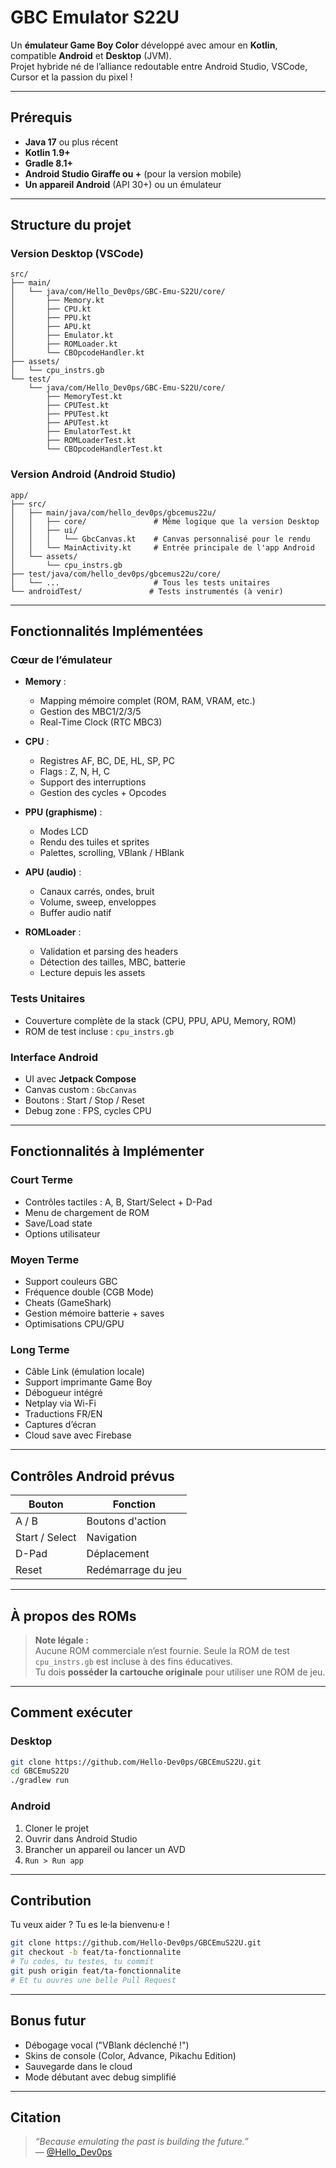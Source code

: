 # GBC Emulator S22U

Un **émulateur Game Boy Color** développé avec amour en **Kotlin**, compatible **Android** et **Desktop** (JVM).  
Projet hybride né de l’alliance redoutable entre Android Studio, VSCode, Cursor et la passion du pixel !

---

## Prérequis

- **Java 17** ou plus récent  
- **Kotlin 1.9+**
- **Gradle 8.1+**
- **Android Studio Giraffe ou +** (pour la version mobile)
- **Un appareil Android** (API 30+) ou un émulateur

---

## Structure du projet

### Version Desktop (VSCode)

```
src/
├── main/
│   └── java/com/Hello_Dev0ps/GBC-Emu-S22U/core/
│       ├── Memory.kt
│       ├── CPU.kt
│       ├── PPU.kt
│       ├── APU.kt
│       ├── Emulator.kt
│       ├── ROMLoader.kt
│       └── CBOpcodeHandler.kt
├── assets/
│   └── cpu_instrs.gb
└── test/
    └── java/com/Hello_Dev0ps/GBC-Emu-S22U/core/
        ├── MemoryTest.kt
        ├── CPUTest.kt
        ├── PPUTest.kt
        ├── APUTest.kt
        ├── EmulatorTest.kt
        ├── ROMLoaderTest.kt
        └── CBOpcodeHandlerTest.kt
```

### Version Android (Android Studio)

```
app/
├── src/
│   ├── main/java/com/hello_dev0ps/gbcemus22u/
│   │   ├── core/               # Même logique que la version Desktop
│   │   ├── ui/
│   │   │   └── GbcCanvas.kt    # Canvas personnalisé pour le rendu
│   │   └── MainActivity.kt     # Entrée principale de l'app Android
│   └── assets/
│       └── cpu_instrs.gb
├── test/java/com/hello_dev0ps/gbcemus22u/core/
│   └── ...                     # Tous les tests unitaires
└── androidTest/               # Tests instrumentés (à venir)
```

---

## Fonctionnalités Implémentées

### Cœur de l’émulateur

- **Memory** :
  - Mapping mémoire complet (ROM, RAM, VRAM, etc.)
  - Gestion des MBC1/2/3/5
  - Real-Time Clock (RTC MBC3)

- **CPU** :
  - Registres AF, BC, DE, HL, SP, PC
  - Flags : Z, N, H, C
  - Support des interruptions
  - Gestion des cycles + Opcodes

- **PPU (graphisme)** :
  - Modes LCD
  - Rendu des tuiles et sprites
  - Palettes, scrolling, VBlank / HBlank

- **APU (audio)** :
  - Canaux carrés, ondes, bruit
  - Volume, sweep, enveloppes
  - Buffer audio natif

- **ROMLoader** :
  - Validation et parsing des headers
  - Détection des tailles, MBC, batterie
  - Lecture depuis les assets

### Tests Unitaires

- Couverture complète de la stack (CPU, PPU, APU, Memory, ROM)
- ROM de test incluse : `cpu_instrs.gb`

### Interface Android

- UI avec **Jetpack Compose**
- Canvas custom : `GbcCanvas`
- Boutons : Start / Stop / Reset
- Debug zone : FPS, cycles CPU

---

## Fonctionnalités à Implémenter

### Court Terme

- Contrôles tactiles : A, B, Start/Select + D-Pad
- Menu de chargement de ROM
- Save/Load state
- Options utilisateur

### Moyen Terme

- Support couleurs GBC
- Fréquence double (CGB Mode)
- Cheats (GameShark)
- Gestion mémoire batterie + saves
- Optimisations CPU/GPU

### Long Terme

- Câble Link (émulation locale)
- Support imprimante Game Boy
- Débogueur intégré
- Netplay via Wi-Fi
- Traductions FR/EN
- Captures d’écran
- Cloud save avec Firebase

---

## Contrôles Android prévus

| Bouton       | Fonction             |
|--------------|----------------------|
| A / B        | Boutons d'action     |
| Start / Select | Navigation         |
| D-Pad        | Déplacement          |
| Reset        | Redémarrage du jeu   |

---

## À propos des ROMs

> **Note légale :**  
> Aucune ROM commerciale n’est fournie. Seule la ROM de test `cpu_instrs.gb` est incluse à des fins éducatives.  
> Tu dois **posséder la cartouche originale** pour utiliser une ROM de jeu.

---

## Comment exécuter

### Desktop

```bash
git clone https://github.com/Hello-Dev0ps/GBCEmuS22U.git
cd GBCEmuS22U
./gradlew run
```

### Android

1. Cloner le projet  
2. Ouvrir dans Android Studio  
3. Brancher un appareil ou lancer un AVD  
4. `Run > Run app`

---

## Contribution

Tu veux aider ? Tu es le·la bienvenu·e !

```bash
git clone https://github.com/Hello-Dev0ps/GBCEmuS22U.git
git checkout -b feat/ta-fonctionnalite
# Tu codes, tu testes, tu commit
git push origin feat/ta-fonctionnalite
# Et tu ouvres une belle Pull Request
```

---

## Bonus futur

- Débogage vocal ("VBlank déclenché !")
- Skins de console (Color, Advance, Pikachu Edition)
- Sauvegarde dans le cloud
- Mode débutant avec debug simplifié

---

## Citation

> _“Because emulating the past is building the future.”_  
> — [@Hello_Dev0ps](https://github.com/Hello-Dev0ps)
